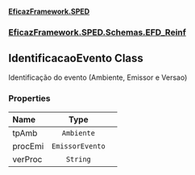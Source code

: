 #### [EficazFramework.SPED](EficazFrameworkSPED.md 'EficazFramework SPED')
### [EficazFramework.SPED.Schemas.EFD_Reinf](EficazFramework.SPED.Schemas.EFD_Reinf.md 'EficazFramework.SPED.Schemas.EFD_Reinf')

## IdentificacaoEvento Class

Identificação do evento (Ambiente, Emissor e Versao)
### Properties

| Name | Type | |
| :--- | :---: | :--- |
| tpAmb | `Ambiente` |  |
| procEmi | `EmissorEvento` |  |
| verProc | `String` |  |
